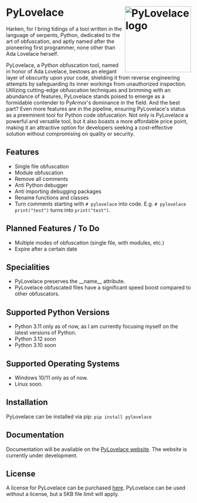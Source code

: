 # PyLovelace <picture><img align="right" valign="center" height="180" src="https://cdn.discordapp.com/attachments/1038943890234945576/1098148990899462154/pngwing.com.png" alt="PyLovelace logo" /></picture>
Harken, for I bring tidings of a tool written in the language of serpents, Python, dedicated to the art of obfuscation, and aptly named after the pioneering first programmer, none other than Ada Lovelace herself.

PyLovelace, a Python obfuscation tool, named in honor of Ada Lovelace, bestows an elegant layer of obscurity upon your code, shielding it from reverse engineering attempts by safeguarding its inner workings from unauthorized inspection. Utilizing cutting-edge obfuscation techniques and brimming with an abundance of features, PyLovelace stands poised to emerge as a formidable contender to PyArmor's dominance in the field. And the best part? Even more features are in the pipeline, ensuring PyLovelace's status as a preeminent tool for Python code obfuscation. Not only is PyLovelace a powerful and versatile tool, but it also boasts a more affordable price point, making it an attractive option for developers seeking a cost-effective solution without compromising on quality or security.

## Features
- Single file obfuscation
- Module obfuscation
- Remove all comments
- Anti Python debugger
- Anti importing debugging packages
- Rename functions and classes
- Turn comments starting with `# pylovelace` into code. E.g. `# pylovelace print("test")` turns into `print("test")`.

## Planned Features / To Do
- Multiple modes of obfuscation (single file, with modules, etc.)
- Expire after a certain date

## Specialities

- PyLovelace preserves the __name\_\_ attribute.
- PyLovelace obfuscated files have a significant speed boost compared to other obfuscators.

## Supported Python Versions
- Python 3.11 only as of now, as I am currently focusing myself on the latest versions of Python.
- Python 3.12 soon
- Python 3.10 soon

## Supported Operating Systems
- Windows 10/11 only as of now.
- Linux soon.

## Installation

PyLovelace can be installed via pip:
`pip install pylovelace`

## Documentation

Documentation will be available on the [PyLovelace website](https://pylovelace.com). The website is currently under
development.

## License

A license for PyLovelace can be purchased [here](https://pyintellect.sell.app/product/pylovelace).
PyLovelace can be used without a license, but a 5KB file limit will apply.
